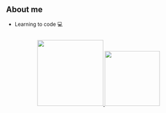 ## About me

- Learning to code 💻

##
<p align="center">
<a href="https://github.com/eigenes">
  <img height="180em" src="https://github-readme-stats-eight-theta.vercel.app/api?username=eigenes&show_icons=true&theme=algolia&include_all_commits=true&count_private=true"/>
  <img height="150em" src="https://github-readme-stats-eight-theta.vercel.app/api/top-langs/?username=eigenes&layout=compact&langs_count=8&theme=algolia"/> </a>
</p>
